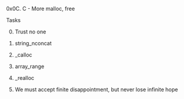 0x0C. C - More malloc, free

Tasks

0. Trust no one

1. string_nconcat

2. _calloc

3. array_range

4. _realloc

5. We must accept finite disappointment, but never lose infinite hope
